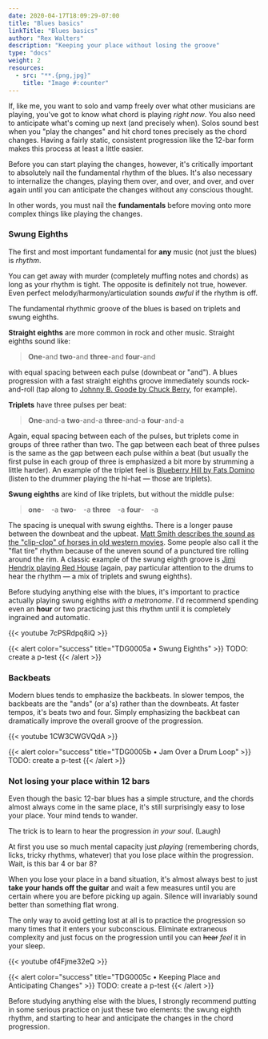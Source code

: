 ```yaml
---
date: 2020-04-17T18:09:29-07:00
title: "Blues basics"
linkTitle: "Blues basics"
author: "Rex Walters"
description: "Keeping your place without losing the groove"
type: "docs"
weight: 2
resources:
  - src: "**.{png,jpg}"
    title: "Image #:counter"
---
```


If, like me, you want to solo and vamp freely over what other musicians are playing, you've got to know what chord is playing *right now*. You also need to anticipate what's coming up next (and precisely when). Solos sound best when you "play the changes" and hit chord tones precisely as the chord changes. Having a fairly static, consistent progression like the 12-bar form makes this process at least a little easier.

Before you can start playing the changes, however, it's critically important to absolutely nail the fundamental rhythm of the blues. It's also necessary to internalize the changes, playing them over, and over, and over, and over again until you can anticipate the changes without any conscious thought.

In other words, you must nail the **fundamentals** before moving onto more complex things like playing the changes.

### Swung Eighths

The first and most important fundamental for **any** music (not just the blues) is *rhythm*.

You can get away with murder (completely muffing notes and chords) as long as your rhythm is tight. The opposite is definitely not true, however. Even  perfect melody/harmony/articulation sounds *awful* if the rhythm is off.

The fundamental rhythmic groove of the blues is based on triplets and swung eighths.

**Straight eighths** are more common in rock and other music. Straight eighths sound like:

> **One**-and **two**-and **three**-and **four**-and

with equal spacing between each pulse (downbeat or "and"). A blues progression with a fast straight eighths groove immediately sounds rock-and-roll (tap along to <a href="https://youtu.be/ZFo8-JqzSCM" target="_blank">Johnny B. Goode by Chuck Berry</a>, for example).

**Triplets** have three pulses per beat:

> **One**-and-a **two**-and-a **three**-and-a **four**-and-a

Again, equal spacing between each of the pulses, but triplets come in groups of three rather than two. The gap between each beat of three pulses is the same as the gap between each pulse within a beat (but usually the first pulse in each group of three is emphasized a bit more by strumming a little harder). An example of the triplet feel is <a href="https://youtu.be/bQQCPrwKzdo" target="_blank">Blueberry Hill by Fats Domino</a> (listen to the drummer playing the hi-hat &mdash; those are triplets).

**Swung eighths** are kind of like triplets, but without the middle pulse:

> **one**-&emsp;-a   **two**-&emsp;-a   **three**&emsp;-a   **four**-&emsp;-a

The spacing is unequal with swung eighths. There is a longer pause between the downbeat and the upbeat. <a href="https://youtu.be/ejr2S7bN0V8?&t=3m22s" target="_blank">Matt Smith describes the sound as the "clip-clop" of horses in old western movies</a>. Some people also call it the "flat tire" rhythm because of the uneven sound of a punctured tire rolling around the rim. A classic example of the swung eighth groove is <a href="https://youtu.be/INniLPDgQRU" target="_blank">Jimi Hendrix playing Red House</a> (again, pay particular attention to the drums to hear the rhythm &mdash; a mix of triplets and swung eighths).

Before studying anything else with the blues, it's important to practice actually playing swung eighths *with a metronome*. I'd recommend spending even an **hour** or two practicing just this rhythm until it is completely ingrained and automatic.

{{< youtube 7cPSRdpq8iQ  >}}

{{< alert color="success" title="TDG0005a • Swung Eighths" >}}
TODO: create a p-test
{{< /alert >}}

### Backbeats

Modern blues tends to emphasize the backbeats. In slower tempos, the backbeats are the "ands" (or a's) rather than the downbeats. At faster tempos, it's beats two and four. Simply emphasizing the backbeat can dramatically improve the overall groove of the progression.

{{< youtube 1CW3CWGVQdA  >}}

{{< alert color="success" title="TDG0005b • Jam Over a Drum Loop" >}}
TODO: create a p-test
{{< /alert >}}

### Not losing your place within 12 bars

Even though the basic 12-bar blues has a simple structure, and the chords almost always come in the same place, it's still surprisingly easy to lose your place. Your mind tends to wander.

The trick is to learn to hear the progression *in your soul*. (Laugh)

At first you use so much mental capacity just *playing* (remembering chords, licks, tricky rhythms, whatever) that you lose place within the progression. Wait, is this bar 4 or bar 8?

When you lose your place in a band situation, it's almost always best to just **take your hands off the guitar** and wait a few measures until you are certain where you are before picking up again. Silence will invariably sound better than something flat wrong.

The only way to avoid getting lost at all is to practice the progression so many times that it enters your subconscious. Eliminate extraneous complexity and just focus on the progression until you can ~~hear~~ *feel* it in your sleep.

{{< youtube of4Fjme32eQ  >}}

{{< alert color="success" title="TDG0005c • Keeping Place and Anticipating Changes" >}}
TODO: create a p-test
{{< /alert >}}

Before studying anything else with the blues, I strongly recommend putting in some serious practice on just these two elements: the swung eighth rhythm, and starting to hear and anticipate the changes in the chord progression.

